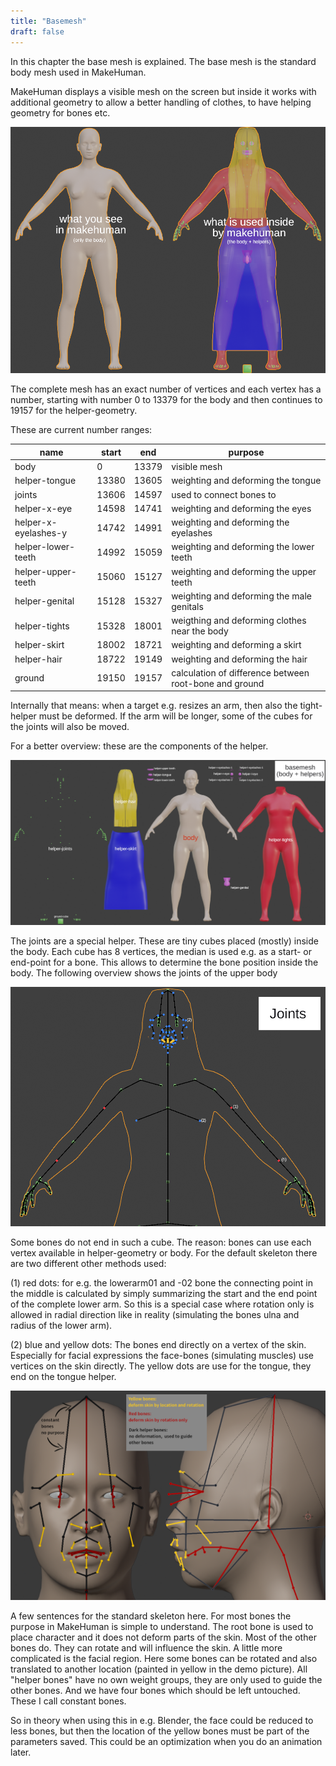 ```yaml
---
title: "Basemesh"
draft: false
---
```


In this chapter the base mesh is explained. The base mesh is the standard body mesh used in MakeHuman.

MakeHuman displays a visible mesh on the screen but inside it works with additional geometry to allow a better handling of clothes, to have helping geometry for bones etc.
 


![Basemesh1.png](Basemesh1.png)



The complete mesh has an exact number of vertices and each vertex has a number, starting with number 0 to 13379 for the body and then continues to 19157 for the helper-geometry.

These are current number ranges:

|name | start | end | purpose |
|--|--|--|--|
|body | 0 | 13379 | visible mesh |
|helper-tongue | 13380 | 13605 | weighting and deforming the tongue |
|joints | 13606 | 14597 | used to connect bones to |
|helper-x-eye | 14598 | 14741 | weighting and deforming the eyes |
|helper-x-eyelashes-y | 14742 | 14991 | weighting and deforming the eyelashes |
|helper-lower-teeth | 14992 | 15059 | weighting and deforming the lower teeth |
|helper-upper-teeth | 15060 | 15127 | weighting and deforming the upper teeth |
|helper-genital | 15128 | 15327 | weighting and deforming the male genitals |
|helper-tights | 15328 | 18001 | weigthing and deforming clothes near the body |
|helper-skirt | 18002 | 18721 | weighting and deforming a skirt |
|helper-hair | 18722 | 19149 | weighting and deforming the hair |
|ground | 19150 | 19157 | calculation of difference between root-bone and ground |


Internally that means: when a target e.g. resizes an arm, then also the tight-helper must be deformed. If the arm will be longer, some of the cubes for the joints will also be moved.
   
For a better overview: these are the components of the helper.





![Basemesh2.png](Basemesh2.png)




The joints are a special helper. These are tiny cubes placed (mostly) inside the body. Each cube has 8 vertices, the median is used e.g. as a start- or end-point for a bone. This allows to determine the bone position inside the body. The following overview shows the joints of the upper body



![Basemesh3.png](Basemesh3.png)




Some bones do not end in such a cube. The reason: bones can use each vertex available in helper-geometry or body. For the default skeleton there are two different other methods used:

(1) red dots: for e.g. the lowerarm01 and -02 bone the connecting point in the middle is calculated by simply summarizing the start and the end point of the complete lower arm. So this is a special case where rotation only is allowed in radial direction like in reality (simulating the bones ulna and radius of the lower arm).

(2) blue and yellow dots: The bones end directly on a vertex of the skin. Especially for facial expressions the face-bones (simulating muscles) use vertices on the skin directly. The yellow dots are use for the tongue, they end on the tongue helper.




![Facebones.png](Facebones.png)



A few sentences for the standard skeleton here. For most bones the purpose in MakeHuman is simple to understand. The root bone is used to place character and it does not deform parts of the skin. Most of the other bones do. They can rotate and will influence the skin. A little more complicated is the facial region. Here some bones can be rotated and also translated to another location (painted in yellow in the demo picture). All "helper bones" have no own weight groups, they are only used to guide the other bones. And we have four bones which should be left untouched. These I call constant bones.

So in theory when using this in e.g. Blender, the face could be reduced to less bones, but then the location of the yellow bones must be part of the parameters saved. This could be an optimization when you do an animation later.

